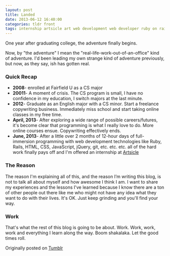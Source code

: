 ```yaml
---
layout: post
title: Landed
date: 2013-06-12 16:40:00
categories: tldr front
tags: internship artsicle art web development web developer ruby on rails programming
---
```


One year after graduating college, the adventure finally begins.

Now, by "the adventure" I mean the "real-life-work-out-of-an-office" kind of adventure. I'd been leading my own strange kind of adventure previously, but now, as they say, ish has gotten real.

### Quick Recap
* **2008**- enrolled at Fairfield U as a CS major
* **20011**- A moment of crisis. The CS program is small, I have no confidence in my education, I switch majors at the last minute.
* **2012**- Graduate as an English major with a CS minor. Start a freelance copywriting business. Immediately miss school and start taking online classes in my free time.
* **April, 2013**- After exploring a wide range of possible careers/futures, it's become clear that programming is what I really love to do. More online courses ensue. Copywriting effectively ends.
* **June, 2013**- After a little over 2 months of 12-hour days of full-immersion programming with web development technologies like Ruby, Rails, HTML, CSS, JavaScript, jQuery, git, etc. etc. etc. all of the hard work finally pays off and I'm offered an internship at [Artsicle](http://www.artsicle.com "")
### The Reason
The reason I'm explaining all of this, and the reason I&#8217;m writing this blog, is not to talk all about myself and how awesome I think I am. I want to share my experiences and the lessons I've learned because I know there are a ton of other people out there like me who might not have any idea what they want to do with their lives. It's OK. Just keep grinding and you'll find your way.

### Work
That's what the rest of this blog is going to be about. Work. Work, work, work and everything I learn along the way. Boom shakalaka. Let the good times roll.

Originally posted on [Tumblr](http://patmcintern.tumblr.com/post/52797396592/landed)